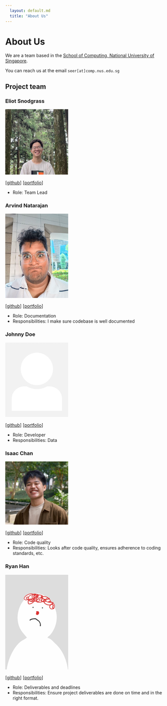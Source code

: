 ```yaml
---
  layout: default.md
  title: "About Us"
---
```


# About Us

We are a team based in the [School of Computing, National University of Singapore](http://www.comp.nus.edu.sg).

You can reach us at the email `seer[at]comp.nus.edu.sg`

## Project team

### Eliot Snodgrass

<img src="images/appleshill.png" width="200px">

[[github](https://github.com/appleshill)]
[[portfolio](team/johndoe.md)]

* Role: Team Lead

### Arvind Natarajan

<img src="images/diegotheexplorar.png" width="200px">

[[github](https://github.com/DiegoTheExplorar)]
[[portfolio](www.linkedin.com/in/arvind-natarajan-65aa77290)]

* Role: Documentation
* Responsibilities: I make sure codebase is well documented

### Johnny Doe

<img src="images/johndoe.png" width="200px">

[[github](http://github.com/johndoe)] [[portfolio](team/johndoe.md)]

* Role: Developer
* Responsibilities: Data

### Isaac Chan

<img src="images/frymash.png" width="200px">

[[github](http://github.com/frymash)]
[[portfolio](team/johndoe.md)]

* Role: Code quality
* Responsibilities: Looks after code quality, ensures adherence to coding standards, etc.

### Ryan Han

<img src="images/github_ryanwarwick.png" width="200px">

[[github](http://github.com/RyanWarwick)]
[[portfolio](team/johndoe.md)]

* Role: Deliverables and deadlines
* Responsibilities: Ensure project deliverables are done on time and in the right format.
